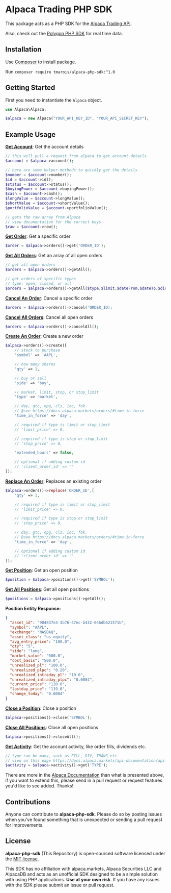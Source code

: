 # Alpaca Trading PHP SDK

This package acts as a PHP SDK for the [Alpaca Trading API](https://docs.alpaca.markets/).

Also, check out the [Polygon PHP SDK](https://github.com/tmarois/polygon-php-sdk) for real time data.

## Installation

Use [Composer](http://getcomposer.org/) to install package.

Run `composer require tmarois/alpaca-php-sdk:^1.0`

## Getting Started

First you need to instantiate the `Alpaca` object.

```php
use Alpaca\Alpaca;

$alpaca = new Alpaca("YOUR_API_KEY_ID", "YOUR_API_SECRET_KEY");
```

## Example Usage

**[Get Account](https://docs.alpaca.markets/api-documentation/api-v2/account/)**: Get the account details

```php
// this will pull a request from alpaca to get account details
$account = $alpaca->account();

// here are some helper methods to quickly get the details
$number = $account->number();
$id = $account->id();
$status = $account->status();
$buyingPower = $account->buyingPower();
$cash = $account->cash();
$longValue = $account->longValue();
$shortValue = $account->shortValue();
$portfolioValue = $account->portfolioValue();

// gets the raw array from Alpaca
// view documentation for the correct keys
$raw = $account->raw();
```

**[Get Order](https://docs.alpaca.markets/api-documentation/api-v2/orders/#order-entity)**: Get a specific order

```php
$order = $alpaca->orders()->get('ORDER_ID');
```

**[Get All Orders](https://docs.alpaca.markets/api-documentation/api-v2/orders/#order-entity)**: Get an array of all open orders

```php
// get all open orders
$orders = $alpaca->orders()->getAll();

// get orders of specific types
// type: open, closed, or all
$orders = $alpaca->orders()->getAll($type,$limit,$dateFrom,$dateTo,$direction);
```

**[Cancel An Order](https://docs.alpaca.markets/api-documentation/api-v2/orders/#cancel-all-orders)**: Cancel a specific order

```php
$orders = $alpaca->orders()->cancel('ORDER_ID);
```

**[Cancel All Orders](https://docs.alpaca.markets/api-documentation/api-v2/orders/#cancel-all-orders)**: Cancel all open orders

```php
$orders = $alpaca->orders()->cancelAll();
```

**[Create An Order](https://docs.alpaca.markets/api-documentation/api-v2/orders/#request-a-new-order)**: Create a new order

```php
$alpaca->orders()->create([
    // stock to purchase
    'symbol' => 'AAPL',

    // how many shares
    'qty' => 1,

    // buy or sell
    'side' => 'buy',

    // market, limit, stop, or stop_limit
    'type' => 'market',

    // day, gtc, opg, cls, ioc, fok.
    // @see https://docs.alpaca.markets/orders/#time-in-force
    'time_in_force' => 'day',

    // required if type is limit or stop_limit
    // 'limit_price' => 0,

    // required if type is stop or stop_limit
    // 'stop_price' => 0,

    'extended_hours' => false,

    // optional if adding custom id
    // 'client_order_id' => ''
]);
```

**[Replace An Order](https://docs.alpaca.markets/api-documentation/api-v2/orders/#replace-an-order)**: Replaces an existing order

```php
$alpaca->orders()->replace('ORDER_ID',[
    'qty' => 1,

    // required if type is limit or stop_limit
    // 'limit_price' => 0,

    // required if type is stop or stop_limit
    // 'stop_price' => 0,

    // day, gtc, opg, cls, ioc, fok.
    // @see https://docs.alpaca.markets/orders/#time-in-force
    'time_in_force' => 'day',

    // optional if adding custom id
    // 'client_order_id' => ''
]);
```

**[Get Position](https://docs.alpaca.markets/api-documentation/api-v2/orders/#get-open-positions)**: Get an open position

```php
$position = $alpaca->positions()->get('SYMBOL');
```

**[Get All Positions](https://docs.alpaca.markets/api-documentation/api-v2/orders/#get-an-open-position)**: Get all open positions

```php
$positions = $alpaca->positions()->getAll();
```

**Position Entity Response:**

```json
{
  "asset_id": "904837e3-3b76-47ec-b432-046db621571b",
  "symbol": "AAPL",
  "exchange": "NASDAQ",
  "asset_class": "us_equity",
  "avg_entry_price": "100.0",
  "qty": "5",
  "side": "long",
  "market_value": "600.0",
  "cost_basis": "500.0",
  "unrealized_pl": "100.0",
  "unrealized_plpc": "0.20",
  "unrealized_intraday_pl": "10.0",
  "unrealized_intraday_plpc": "0.0084",
  "current_price": "120.0",
  "lastday_price": "119.0",
  "change_today": "0.0084"
}
```

**[Close a Position](https://docs.alpaca.markets/api-documentation/api-v2/orders/#close-a-position)**: Close a position

```php
$alpaca->positions()->close('SYMBOL');
```

**[Close All Positions](https://docs.alpaca.markets/api-documentation/api-v2/orders/#close-a-position)**: Close all open positions

```php
$alpaca->positions()->closeAll();
```


**[Get Activity](https://docs.alpaca.markets/api-documentation/api-v2/account-activities/)**: Get the account activity, like order fills, dividends etc.

```php
// type can be many, such as FILL, DIV, TRANS etc
// view on this page https://docs.alpaca.markets/api-documentation/api-v2/account-activities/
$activity = $alpaca->activity()->get('TYPE');
```

There are more in the [Alpaca Documentation](https://docs.alpaca.markets/) than what is presented above, if you want to extend this, please send in a pull request or request features you'd like to see added. Thanks!

## Contributions

Anyone can contribute to **alpaca-php-sdk**. Please do so by posting issues when you've found something that is unexpected or sending a pull request for improvements.

## License

**alpaca-php-sdk** (This Repository) is open-sourced software licensed under the [MIT license](https://opensource.org/licenses/MIT).

This SDK has no affiliation with alpaca.markets, Alpaca Securities LLC and AlpacaDB and acts as an unofficial SDK designed to be a simple solution with using PHP applications. **Use at your own risk**. If you have any issues with the SDK please submit an issue or pull request.
 